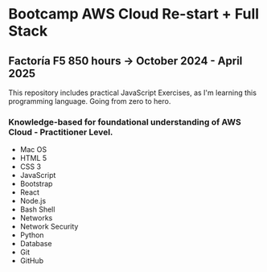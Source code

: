 # Bootcamp AWS Cloud Re-start + Full Stack 
## Factoría F5 850 hours -> October 2024 - April 2025

This repository includes practical JavaScript Exercises, as I'm learning this programming language.
Going from zero to hero. 




### Knowledge-based for foundational understanding of AWS Cloud - Practitioner Level.
* Mac OS
* HTML 5
* CSS 3
* JavaScript 
* Bootstrap
* React
* Node.js
* Bash Shell
* Networks
* Network Security
* Python
* Database
* Git
* GitHub
